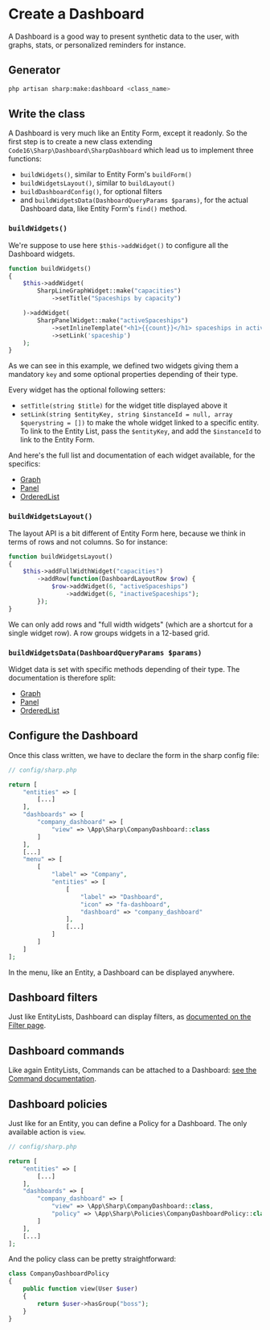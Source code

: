 # Create a Dashboard

A Dashboard is a good way to present synthetic data to the user, with graphs, stats, or personalized reminders for instance.

## Generator

```bash
php artisan sharp:make:dashboard <class_name>
```

## Write the class

A Dashboard is very much like an Entity Form, except it readonly. So the first step is to create a new class extending `Code16\Sharp\Dashboard\SharpDashboard` which lead us to implement three functions:

- `buildWidgets()`, similar to Entity Form's `buildForm()`
- `buildWidgetsLayout()`, similar to `buildLayout()`
- `buildDashboardConfig()`, for optional filters
- and `buildWidgetsData(DashboardQueryParams $params)`, for the actual Dashboard data, like Entity Form's `find()` method.

### `buildWidgets()`

We're suppose to use here `$this->addWidget()` to configure all the Dashboard widgets.

```php
function buildWidgets()
{
    $this->addWidget(
        SharpLineGraphWidget::make("capacities")
            ->setTitle("Spaceships by capacity")

    )->addWidget(
        SharpPanelWidget::make("activeSpaceships")
            ->setInlineTemplate("<h1>{{count}}</h1> spaceships in activity")
            ->setLink('spaceship')
    );
}
```

As we can see in this example, we defined two widgets giving them a mandatory `key` and some optional properties depending of their type.

Every widget has the optional following setters:

- `setTitle(string $title)` for the widget title displayed above it
- `setLink(string $entityKey, string $instanceId = null, array $querystring = [])` to make the whole widget linked to a specific entity. To link to the Entity List, pass the `$entityKey`, and add the `$instanceId` to link to the Entity Form.

And here's the full list and documentation of each widget available, for the specifics:

- [Graph](dashboard-widgets/graph.md)
- [Panel](dashboard-widgets/panel.md)
- [OrderedList](dashboard-widgets/list-group.md)

### `buildWidgetsLayout()`

The layout API is a bit different of Entity Form here, because we think in terms of rows and not columns. So for instance:

```php
function buildWidgetsLayout()
{
    $this->addFullWidthWidget("capacities")
        ->addRow(function(DashboardLayoutRow $row) {
            $row->addWidget(6, "activeSpaceships")
                ->addWidget(6, "inactiveSpaceships");
        });
}
```

We can only add rows and "full width widgets" (which are a shortcut for a single widget row). A row groups widgets in a 12-based grid.

### `buildWidgetsData(DashboardQueryParams $params)`

Widget data is set with specific methods depending of their type. The documentation is therefore split:

- [Graph](dashboard-widgets/graph.md)
- [Panel](dashboard-widgets/panel.md)
- [OrderedList](dashboard-widgets/list-group.md)

## Configure the Dashboard

Once this class written, we have to declare the form in the sharp config file:

```php
// config/sharp.php

return [
    "entities" => [
        [...]
    ],
    "dashboards" => [
        "company_dashboard" => [
            "view" => \App\Sharp\CompanyDashboard::class
        ]
    ],
    [...]
    "menu" => [
        [
            "label" => "Company",
            "entities" => [
                [
                    "label" => "Dashboard",
                    "icon" => "fa-dashboard",
                    "dashboard" => "company_dashboard"
                ],
                [...]
            ]
        ]
    ]
];
```

In the menu, like an Entity, a Dashboard can be displayed anywhere.

## Dashboard filters

Just like EntityLists, Dashboard can display filters, as [documented on the Filter page](filters.md).

## Dashboard commands

Like again EntityLists, Commands can be attached to a Dashboard: [see the Command documentation](commands.md).

## Dashboard policies

Just like for an Entity, you can define a Policy for a Dashboard. The only available action is `view`.

```php
// config/sharp.php

return [
    "entities" => [
        [...]
    ],
    "dashboards" => [
        "company_dashboard" => [
            "view" => \App\Sharp\CompanyDashboard::class,
            "policy" => \App\Sharp\Policies\CompanyDashboardPolicy::class,
        ]
    ],
    [...]
];
```

And the policy class can be pretty straightforward:

```php
class CompanyDashboardPolicy
{
    public function view(User $user)
    {
        return $user->hasGroup("boss");
    }
}
```


